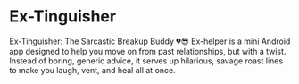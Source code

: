 # Ex-Tinguisher
Ex-Tinguisher: The Sarcastic Breakup Buddy 💔😎 Ex-helper is a mini Android app designed to help you move on from past relationships, but with a twist. Instead of boring, generic advice, it serves up hilarious, savage roast lines to make you laugh, vent, and heal all at once.

